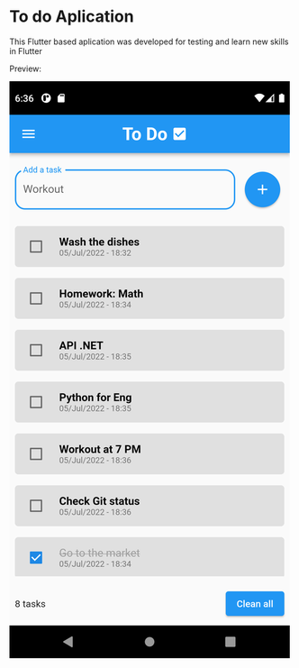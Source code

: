 # To do Aplication

This Flutter based aplication was developed for testing and learn new skills in Flutter

Preview:

![Alt text](/lib/src/screenshots/01-L-S.png "Title")
